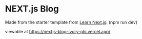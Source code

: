# NEXT.js Blog

Made from the starter template from [Learn Next.js](https://nextjs.org/learn).
(npm run dev)

viewable at https://nextjs-blog-ivory-phi.vercel.app/
